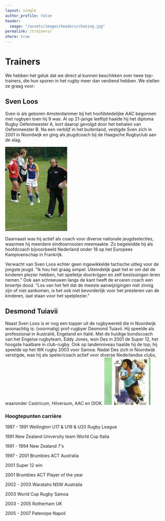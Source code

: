 ```yaml
---
layout: single
author_profile: false
header:
  image: "/assets/images/headers/chasing.jpg"
permalink: /trainers/
share: true
---
```


# Trainers
We hebben het geluk dat we direct al kunnen beschikken over twee top-trainers, die hun sporen in het rugby meer dan verdiend hebben. We stellen ze graag voor:

## Sven Loos

Sven is als geboren Amsterdammer bij het hoofdstedelijke AAC begonnen met rugbyen toen hij 9 was. Al op 21-jarige leeftijd haalde hij het diploma Rugby Oefenmeester A, kort daarop gevolgd door het behalen van Oefenmeester B. Na een verblijf in het buitenland, vestigde Sven zich in 2001 in Noordwijk en ging als jeugdcoach bij de Haagsche Rugbyclub aan de slag. 

<img src="/assets/images/sven-veld.jpg" width="200">

Daarnaast was hij actief als coach voor diverse nationale jeugdselecties, waarmee hij meerdere eindtoernooien meemaakte. Zo begeleidde hij als hoofdcoach bijvoorbeeld Nederland onder 18 op het Europees Kampioenschap in Frankrijk.

Verwacht van Sven Loos echter geen ingewikkelde tactische uitleg voor de jongste jeugd. "Ik hou het graag simpel. Uiteindelijk gaat het er om dat de kinderen plezier hebben, het spelletje doorkrijgen en zelf beslissingen leren nemen." Ook aan schreeuwen langs de kant heeft de ervaren coach een broertje dood. "Los van het feit dat de meeste aanwijzigingen niet zinnig zijn of niet aankomen, is het ook niet bevorderlijk voor het presteren van de kinderen, laat staan voor het spelplezier."

## Desmond Tuiavii

Naast Sven Loos is er nog een topper uit de rugbywereld die in Noordwijk woonachtig is: (voormalig) prof-rugbyer Desmond Tuiavii. Hij speelde als professional in Australië, Engeland en Italië. Met de huidige bondscoach van het Engelse rugbyteam, Eddy Jones, won Des in 2001 de Super 12, het hoogste haalbare in club-rugby. Ook op landenniveau haalde hij de top; hij speelde op het WK rugby 2003 voor Samoa. 
Nadat Des zich in Noordwijk verstigde, was hij als speler/coach actief voor diverse Nederlandse clubs, waaronder Castricum, Hilversum, AAC en DIOK. 
<img src="/assets/images/des_playercard.jpg" width="150">

### Hoogtepunten carrière

1987 - 1991 Wellington U17 & U19 & U20 Rugby League

1991        New Zealand University team World Cup Italia

1991 - 1994 New Zealand 7's

1997 - 2001 Brumbies ACT Australia

2001        Super 12 win

2001        Brumbies ACT Player of the year

2002 - 2003 Waratahs NSW Australia

2003        World Cup Rugby Samoa

2003 - 2005 Rotherham UK

2005 - 2007 Patenope Napoli


